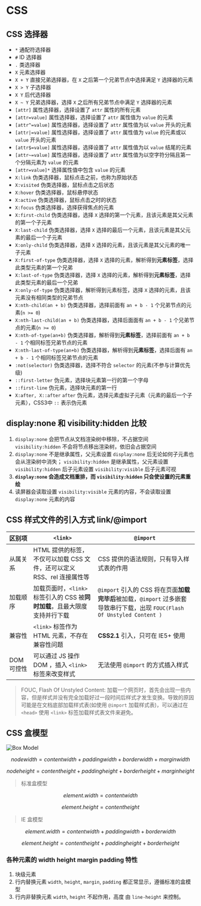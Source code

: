 # CSS

## CSS 选择器

- `*` 通配符选择器
- `#` ID 选择器
- `.` 类选择器
- `X` 元素选择器
- `X + Y` 直接兄弟选择器，在 `X` 之后第一个兄弟节点中选择满足 `Y` 选择器的元素
- `X > Y` 子选择器
- `X Y` 后代选择器
- `X ~ Y` 兄弟选择器，选择 `X` 之后所有兄弟节点中满足 `Y` 选择器的元素
- `[attr]` 属性选择器，选择设置了 `attr` 属性的所有元素
- `[attr=value]` 属性选择器，选择设置了 `attr` 属性值为 `value` 的元素
- `[attr^=value]` 属性选择器，选择设置了 `attr` 属性值为以 `value` 开头的元素
- `[attr|=value]` 属性选择器，选择设置了 `attr` 属性值为 `value` 的元素或以 `value` 开头的元素
- `[attr$=value]` 属性选择器，选择设置了 `attr` 属性值为以 `value` 结尾的元素
- `[attr~=value]` 属性选择器，选择设置了 `attr` 属性值为以空字符分隔且第一个分隔元素为 `value` 的元素
- `[attr=value]*` 选择属性值中包含 `value` 的元素
- `X:link` 伪类选择器，鼠标点击之前，也称为原始状态
- `X:visited` 伪类选择器，鼠标点击之后状态
- `X:hover` 伪类选择器，鼠标悬停状态
- `X:active` 伪类选择器，鼠标点击之时的状态
- `X:focus` 伪类选择器，选择获得焦点的元素
- `X:first-child` 伪类选择器，选择 `X` 选择的第一个元素，且该元素是其父元素的第一个子元素
- `X:last-child` 伪类选择器，选择 `X` 选择的最后一个元素，且该元素是其父元素的最后一个子元素
- `X:only-child` 伪类选择器，选择 `X` 选择的元素，且该元素是其父元素的唯一子元素
- `X:first-of-type` 伪类选择器，选择 `X` 选择的元素，解析得到**元素标签**，选择此类型元素的第一个兄弟
- `X:last-of-type` 伪类选择器，选择 `X` 选择的元素，解析得到**元素标签**，选择此类型元素的最后一个兄弟
- `X:only-of-type` 伪类选择器，解析得到元素标签，选择 `X` 选择的元素，且该元素没有相同类型的兄弟节点
- `X:nth-child(an + b)` 伪类选择器，选择前面有 `an + b - 1` 个兄弟节点的元素(`n >= 0`)
- `X:nth-last-child(an + b)` 伪类选择器，选择后面面有 `an + b - 1` 个兄弟节点的元素(`n >= 0`)
- `X:nth-of-type(an+b)` 伪类选择器，解析得到**元素标签**，选择前面有 `an + b - 1` 个相同标签兄弟节点的元素
- `X:nth-last-of-type(an+b)` 伪类选择器，解析得到**元素标签**，选择后面有 `an + b - 1` 个相同标签兄弟节点的元素
- `:not(selector)` 伪类选择器，选择不符合 `selector` 的元素(不参与计算优先级)
- `::first-letter` 伪元素，选择块元素第一行的第一个字母
- `::first-line` 伪元素，选择块元素的第一行
- `X:after, X::after` `after` 伪元素，选择元素虚拟子元素（元素的最后一个子元素），CSS3中 `::` 表示伪元素

## display:none 和 visibility:hidden 比较

1. `display:none` 会把节点从文档渲染树中移除，不占据空间
   `visibility:hidden` 不会将节点移出渲染树，依旧会占据空间
2. `display:none` 不是继承属性，父元素设置 `display:none` 后无论如何子元素也会从渲染树中消失；
   `visibility:hidden` 是继承属性，父元素设置 `visibility:hidden` 后子元素设置 `visibility:visible` 后子元素可视
3. **`display:none` 会造成文档重排，而 `visibility:hidden` 只会使设置的元素重绘**
4. 读屏器会读取设置 `visibility:visible` 元素的内容，不会读取设置 `display:none` 元素的内容

## CSS 样式文件的引入方式 link/@import

区别项 | `<link>` | `@import`
----- | -------- | ---------
从属关系 | HTML 提供的标签，不仅可以加载 CSS 文件，还可以定义 RSS、rel 连接属性等 | CSS 提供的语法规则，只有导入样式表的作用
加载顺序 | 加载页面时，`<link>` 标签引入的 CSS 被**同时加载**，且最大限度支持并行下载 | `@import` 引入的 CSS 将在页面**加载完毕后**被加载，`@import` 过多嵌套导致串行下载，出现 `FOUC(Flash Of Unstyled Content )`
兼容性   | `<link>` 标签作为 HTML 元素，不存在兼容性问题 | **CSS2.1** 引入，只可在 IE5+ 使用
DOM可控性 | 可以通过 JS 操作 DOM ，插入 `<link>` 标签来改变样式 | 无法使用 `@import` 的方式插入样式

> FOUC, Flash Of Unstyled Content: 加载一个网页时，首先会出现一些内容，但是样式并没有完全加载好过一段时间后样式才发生变换。导致的原因可能是在文档底部加载样式表(如使用 `@import` 加载样式表)，可以通过在 `<head>` 使用 `<link>` 标签加载样式表文件来避免。

## CSS 盒模型

![Box Model](https://mdn.mozillademos.org/files/8685/boxmodel-(3).png)

$$
nodewidth = contentwidth + paddingwidth + borderwidth + marginwidth
$$

$$
nodeheight = contentheight + paddingheight + borderheight + marginheight
$$

> 标准盒模型

$$element.width = contentwidth$$

$$element.height = contentheight$$

> IE 盒模型

$$element.width = contentwidth + paddingwidth + borderwidth$$

$$element.height = contentheight + paddingheight + borderheight$$

### 各种元素的 width height margin padding 特性

1. 块级元素
2. 行内替换元素
  `width`, `height`, `margin`, `padding` 都正常显示，遵循标准的盒模型
3. 行内非替换元素
  `width`, `height` 不起作用，高度 由 `line-height` 来控制。
